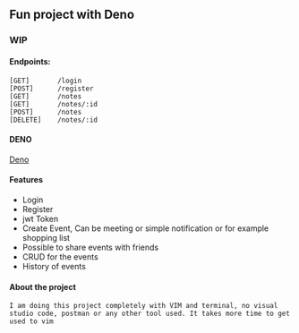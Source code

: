 ## Fun project with Deno
### WIP


#### Endpoints:

	[GET]		/login
	[POST]		/register
	[GET]		/notes
	[GET]		/notes/:id
	[POST]		/notes
	[DELETE] 	/notes/:id

#### DENO
	

[Deno](https://deno.land/)


#### Features

*	Login
*	Register
*	jwt Token
*	Create Event, Can be meeting or simple notification or for example shopping list
*	Possible to share events with friends
*	CRUD for the events
*	History of events 	


#### About the project

	I am doing this project completely with VIM and terminal, no visual studio code, postman or any other tool used. It takes more time to get used to vim
